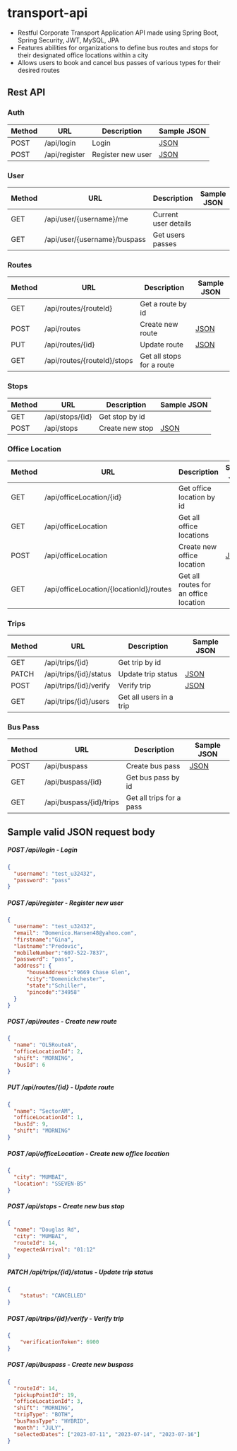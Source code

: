 # transport-api
- Restful Corporate Transport Application API made using Spring Boot, Spring Security, JWT, MySQL, JPA
- Features abilities for organizations to define bus routes and stops for their designated office locations within a city
- Allows users to book and cancel bus passes of various types for their desired routes

## Rest API

### Auth

| Method | URL           | Description       | Sample JSON |
|--------|---------------|-------------------|-------------|
| POST   | /api/login    | Login             | [JSON](#login) |
| POST   | /api/register | Register new user | [JSON](#signup) |

### User

| Method | URL                          | Description          | Sample JSON |
|--------|------------------------------|----------------------|-------------|
| GET    | /api/user/{username}/me      | Current user details |             |
| GET    | /api/user/{username}/buspass | Get users passes     |             |

### Routes

| Method | URL                         | Description               | Sample JSON |
|--------|-----------------------------|---------------------------|-------------|
| GET    | /api/routes/{routeId}       | Get a route by id         |             |
| POST   | /api/routes                 | Create new route          | [JSON](#create-route) |
| PUT    | /api/routes/{id}            | Update route              | [JSON](#update-route) |
| GET    | /api/routes/{routeId}/stops | Get all stops for a route |             |

### Stops

| Method | URL             | Description     | Sample JSON |
|--------|-----------------|-----------------|-------------|
| GET    | /api/stops/{id} | Get stop by id  |             |
| POST   | /api/stops      | Create new stop | [JSON](#create-stop) |

### Office Location

| Method | URL                                     | Description                           | Sample JSON |
|--------|-----------------------------------------|---------------------------------------|-------------|
| GET    | /api/officeLocation/{id}                | Get office location by id             |             |
| GET    | /api/officeLocation                     | Get all office locations              |             |
| POST   | /api/officeLocation                     | Create new office location            | [JSON](#create-ol) |
| GET    | /api/officeLocation/{locationId}/routes | Get all routes for an office location |             |

### Trips

| Method | URL                    | Description             | Sample JSON |
|--------|------------------------|-------------------------|-------------|
| GET    | /api/trips/{id}        | Get trip by id          |             |
| PATCH  | /api/trips/{id}/status | Update trip status      | [JSON](#update-trip-status) |
| POST   | /api/trips/{id}/verify | Verify trip             | [JSON](#verify-trip) |
| GET    | /api/trips/{id}/users  | Get all users in a trip |             |

### Bus Pass

| Method | URL                     | Description              | Sample JSON |
|--------|-------------------------|--------------------------|-------------|
| POST   | /api/buspass            | Create bus pass          | [JSON](#create-new-pass) |
| GET    | /api/buspass/{id}       | Get bus pass by id       |             |
| GET    | /api/buspass/{id}/trips | Get all trips for a pass |             |


## Sample valid JSON request body

##### <a id='login'> POST /api/login - Login  </a>

```json
{
  "username": "test_u32432",
  "password": "pass"
}
```

##### <a id='signup'> POST /api/register - Register new user </a>

```json
{
  "username": "test_u32432",
  "email": "Domenico.Hansen48@yahoo.com",
  "firstname":"Gina",
  "lastname":"Predovic",
  "mobileNumber":"607-522-7837",
  "password": "pass",
  "address": {
      "houseAddress":"9669 Chase Glen",
      "city":"Domenickchester",
      "state":"Schiller",
      "pincode":"34958"
  }
}
```

##### <a id='create-route'> POST /api/routes - Create new route </a>

```json
{
  "name": "OL5RouteA",
  "officeLocationId": 2,
  "shift": "MORNING",
  "busId": 6
}
```

##### <a id='update-route'> PUT /api/routes/{id} - Update route </a>

```json
{
  "name": "SectorAM",
  "officeLocationId": 1,
  "busId": 9,
  "shift": "MORNING"
}
```

##### <a id='create-ol'> POST /api/officeLocation - Create new office location </a>

```json
{
  "city": "MUMBAI",
  "location": "SSEVEN-B5"
}
```

##### <a id='create-stop'> POST /api/stops - Create new bus stop </a>

```json
{
  "name": "Douglas Rd",
  "city": "MUMBAI",
  "routeId": 14,
  "expectedArrival": "01:12"
}
```

##### <a id='update-trip-status'> PATCH /api/trips/{id}/status - Update trip status </a>

```json
{
    "status": "CANCELLED"
}
```

##### <a id='verify-trip'> POST /api/trips/{id}/verify - Verify trip </a>

```json
{
    "verificationToken": 6900
}
```

##### <a id='create-new-pass'> POST /api/buspass - Create new buspass </a>

```json
{
  "routeId": 14,
  "pickupPointId": 19,
  "officeLocationId": 3,
  "shift": "MORNING",
  "tripType": "BOTH",
  "busPassType": "HYBRID",
  "month": "JULY",
  "selectedDates": ["2023-07-11", "2023-07-14", "2023-07-16"]
}
```
